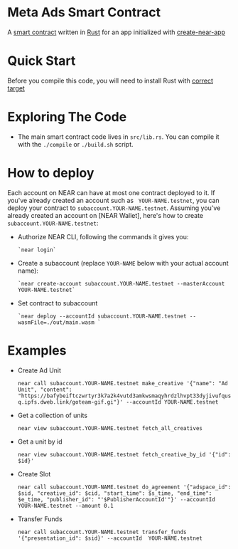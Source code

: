 Meta Ads Smart Contract
==================

A [smart contract] written in [Rust] for an app initialized with [create-near-app]


Quick Start
===========

Before you compile this code, you will need to install Rust with [correct target]


Exploring The Code
==================

 - The main smart contract code lives in `src/lib.rs`. You can compile it with
   the `./compile` or `./build.sh` script.


How to deploy
==================

Each account on NEAR can have at most one contract deployed to it. If you've already created an account such as ` YOUR-NAME.testnet`, you can deploy your contract to `subaccount.YOUR-NAME.testnet`. Assuming you've already created an account on [NEAR Wallet], here's how to create `subaccount.YOUR-NAME.testnet`:

- Authorize NEAR CLI, following the commands it gives you:

      `near login`

- Create a subaccount (replace `YOUR-NAME` below with your actual account name):

      `near create-account subaccount.YOUR-NAME.testnet --masterAccount YOUR-NAME.testnet`

- Set contract to subaccount

      `near deploy --accountId subaccount.YOUR-NAME.testnet --wasmFile=./out/main.wasm `


Examples
==================

- Create Ad Unit

   `near call subaccount.YOUR-NAME.testnet make_creative '{"name": "Ad Unit", "content": "https://bafybeiftczwrtyr3k7a2k4vutd3amkwsmaqyhrdzlhvpt33dyjivufqusq.ipfs.dweb.link/goteam-gif.gi"}' --accountId YOUR-NAME.testnet`

- Get a collection of units

   `near view subaccount.YOUR-NAME.testnet fetch_all_creatives`

- Get a unit by id

   `near view subaccount.YOUR-NAME.testnet fetch_creative_by_id '{"id": $id}'`

- Create Slot

   `near call subaccount.YOUR-NAME.testnet do_agreement '{"adspace_id": $sid, "creative_id": $сid, "start_time": $s_time, "end_time": $e_time, "publisher_id": "'$PublisherAccountId'"}' --accountId  YOUR-NAME.testnet --amount 0.1`

- Transfer Funds

   `near call subaccount.YOUR-NAME.testnet transfer_funds '{"presentation_id": $sid}' --accountId  YOUR-NAME.testnet`


  [smart contract]: https://docs.near.org/docs/develop/contracts/overview
  [Rust]: https://www.rust-lang.org/
  [create-near-app]: https://github.com/near/create-near-app
  [correct target]: https://github.com/near/near-sdk-rs#pre-requisites
  [cargo]: https://doc.rust-lang.org/book/ch01-03-hello-cargo.html
